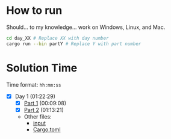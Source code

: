 # How to run
Should... to my knowledge... work on Windows, Linux, and Mac.
```bash
cd day_XX # Replace XX with day number
cargo run --bin partY # Replace Y with part number
```

# Solution Time

Time format: `hh:mm:ss`
- [x] Day 1 (01:22:29) 
  - [x] [Part 1](day_01/src/part1.rs) (00:09:08)
  - [x] [Part 2](day_01/src/part2.rs) (01:13:21)
  - Other files:
    - [input](day_01/src/input.in)
    - [Cargo.toml](day_01/Cargo.toml)